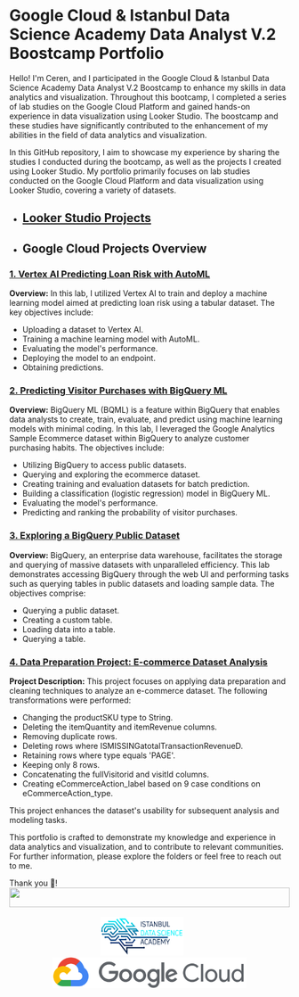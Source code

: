# Google Cloud & Istanbul Data Science Academy Data Analyst V.2 Boostcamp Portfolio


Hello! I'm Ceren, and I participated in the Google Cloud & Istanbul Data Science Academy Data Analyst V.2 Boostcamp to enhance my skills in data analytics and visualization. Throughout this bootcamp, I completed a series of lab studies on the Google Cloud Platform and gained hands-on experience in data visualization using Looker Studio. The boostcamp and these studies have significantly contributed to the enhancement of my abilities in the field of data analytics and visualization.

In this GitHub repository, I aim to showcase my experience by sharing the studies I conducted during the bootcamp, as well as the projects I created using Looker Studio. My portfolio primarily focuses on lab studies conducted on the Google Cloud Platform and data visualization using Looker Studio, covering a variety of datasets.

- ## <a href="Looker Studio"> Looker Studio Projects </a>

- ## Google Cloud Projects Overview

### <a href="Vertex AI Predicting Loan Risk with AutoML"> 1. Vertex AI Predicting Loan Risk with AutoML</a>

**Overview:**
In this lab, I utilized Vertex AI to train and deploy a machine learning model aimed at predicting loan risk using a tabular dataset. The key objectives include:
- Uploading a dataset to Vertex AI.
- Training a machine learning model with AutoML.
- Evaluating the model's performance.
- Deploying the model to an endpoint.
- Obtaining predictions.

### <a href="Predicting Visitor Purchases with BigQuery ML"> 2. Predicting Visitor Purchases with BigQuery ML</a>

**Overview:**
BigQuery ML (BQML) is a feature within BigQuery that enables data analysts to create, train, evaluate, and predict using machine learning models with minimal coding. In this lab, I leveraged the Google Analytics Sample Ecommerce dataset within BigQuery to analyze customer purchasing habits. The objectives include:
- Utilizing BigQuery to access public datasets.
- Querying and exploring the ecommerce dataset.
- Creating training and evaluation datasets for batch prediction.
- Building a classification (logistic regression) model in BigQuery ML.
- Evaluating the model's performance.
- Predicting and ranking the probability of visitor purchases.

### <a href="Exploring a BigQuery Public Dataset"> 3. Exploring a BigQuery Public Dataset</a>  

**Overview:**
BigQuery, an enterprise data warehouse, facilitates the storage and querying of massive datasets with unparalleled efficiency. This lab demonstrates accessing BigQuery through the web UI and performing tasks such as querying tables in public datasets and loading sample data. The objectives comprise:
- Querying a public dataset.
- Creating a custom table.
- Loading data into a table.
- Querying a table.

### <a href="Data Preparation Project Ecommerce Dataset Analysis"> 4. Data Preparation Project: E-commerce Dataset Analysis</a>  

**Project Description:**
This project focuses on applying data preparation and cleaning techniques to analyze an e-commerce dataset. The following transformations were performed:
- Changing the productSKU type to String.
- Deleting the itemQuantity and itemRevenue columns.
- Removing duplicate rows.
- Deleting rows where ISMISSINGatotalTransactionRevenueD.
- Retaining rows where type equals 'PAGE'.
- Keeping only 8 rows.
- Concatenating the fullVisitorid and visitId columns.
- Creating eCommerceAction_label based on 9 case conditions on eCommerceAction_type.

This project enhances the dataset's usability for subsequent analysis and modeling tasks.

This portfolio is crafted to demonstrate my knowledge and experience in data analytics and visualization, and to contribute to relevant communities. For further information, please explore the folders or feel free to reach out to me.

Thank you 🚀!
</br>
<img src="https://i.imgur.com/dBaSKWF.gif" height="35" width="100%">
</br>
<p align="center">
   <img src="logo/istdsa.png" alt="IDA Logo" width="150" height="70" >
   <span>&nbsp;&nbsp;&nbsp;&nbsp;&nbsp;&nbsp;</span>
  <img src="logo/googlecloud.png" alt="Google Cloud Logo" width="350" height="55"  >
</p>


